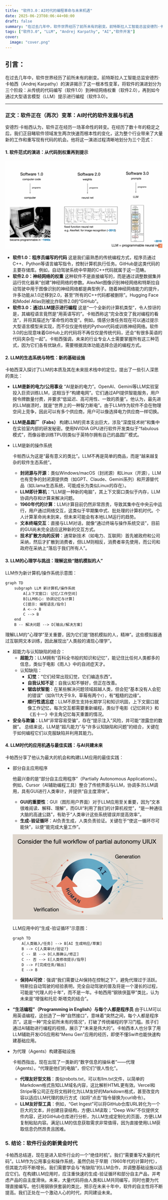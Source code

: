 ```yaml
---
title: "软件3.0：AI时代的编程革命与未来机遇"
date: 2025-06-23T08:06:44+08:00
draft: false
summary: "在过去几年中，软件世界经历了前所未有的剧变。前特斯拉人工智能总监安德烈·卡帕西（Andrej Karpathy）的演讲揭示了这一根本性变革"
tags: ["软件3.0", "LLM", "Andrej Karpathy", "AI","软件开发"]
cover:
  image: "cover.png"
---
```


## 引言：

在过去几年中，软件世界经历了前所未有的剧变。前特斯拉人工智能总监安德烈·卡帕西（Andrej Karpathy）的演讲揭示了这一根本性变革，将软件的演进划分为三个阶段：从传统的代码编写（软件1.0）到神经网络权重（软件2.0），再到如今通过大型语言模型（LLM）提示进行编程（软件3.0）。

------

### **正文：软件正在（再次）变革：AI时代的软件发展与机遇**

安德烈·卡帕西认为，软件正在经历一场革命性的转变。在经历了数十年的稳定之后，我们正目睹软件领域发生两次快速而根本性的变化，这为整个行业带来了大量新的工作和重写现有代码的机会。他将这一演进过程清晰地划分为三个范式：

#### **1. 软件范式的演进：从代码到权重再到提示**

![image-20250623081332510](./assets/image-20250623081332510.png)

- **软件1.0：程序员编写的代码** 这是我们最熟悉的传统编程方式，程序员通过C++、Python等语言编写指令，控制计算机执行任务。GitHub是这类代码的主要存储库。例如，自动驾驶系统中早期的C++代码就属于这一范畴。
- **软件2.0：神经网络的权重** 这种软件不是直接编写的，而是通过调整数据集并运行优化器来“创建”神经网络的参数。AlexNet图像识别神经网络和特斯拉自动驾驶中用于图像识别的神经网络都是典型例子。随着神经网络能力的提升，许多功能从1.0迁移到2.0，甚至“所有的C++代码都被删除”。Hugging Face和Model Atlas则被比作软件2.0的“GitHub”。
- **软件3.0：通过LLM提示进行编程** 这是“一个全新的计算机类型”，令人惊讶的是，其编程语言竟然是“用英语写的”。卡帕西称这“完全改变了我对编程的看法”，并将其描述为“革命性的改变”。例如，情感分类任务现在可以通过提示大型语言模型来实现，而不仅仅是传统的Python代码或训练神经网络。软件3.0的出现意味着GitHub上的代码将不再仅仅是传统代码，还会“有很多英语的代码夹杂在一起”。卡帕西强调，未来的行业专业人士需要掌握所有这三种范式，因为它们各有优缺点，需要根据具体功能选择合适的编程方式。

#### **2. LLM的生态系统与特性：新的基础设施**

卡帕西深入探讨了LLM的本质及其在未来技术栈中的定位，提出了一些引人深思的类比：

- **LLM是新的电力/公用事业** “AI是新的电力”。OpenAI、Gemini等LLM实验室投入巨资训练LLM，这相当于“构建电网”。它们通过API提供智能服务，用户按令牌数量付费，并要求“低延迟、高可用性、一致的质量”。他认为，最先进的LLM崩溃时，就是“世界上的一种智力断电”。由于LLM作为软件不会在物理空间上竞争，因此可以有多个供应商，用户可以像选择电力供应商一样切换。

- **LLM是晶圆厂（Fabs）** 构建LLM的资本支出巨大，涉及“深度技术树”和集中在实验室内部的研发秘密。使用NVIDIA GPU进行软件开发类似于“fabulous模式”，而像谷歌训练TPU则类似于英特尔拥有自己的晶圆厂模式。

- LLM是新的操作系统

  卡帕西认为这是“最有意义的类比”。LLM不再是简单的商品，而是“越来越复杂的软件生态系统”。

  - **封闭源与开源**：类似Windows/macOS（封闭源）和Linux（开源），LLM也有竞争的封闭源提供商（如GPT、Claude、Gemini系列）和开源替代品（如Llama生态系统，可能成长为类似Linux的存在）。
  - **LLM即计算机**：“LLM是一种新的电脑”，其上下文窗口类似于内存，LLM协调内存和计算来解决问题。
  - **1960年代的计算**：LLM计算目前仍然非常昂贵，导致其集中在中央云中运行，用户通过网络交互，这类似于早期集中式、批处理的计算机时代。个人计算革命尚未到来，但未来可能会有本地LLM运行的趋势。
  - **文本终端交互**：直接与LLM对话，就像“通过终端与操作系统交谈”，目前的GUI尚未完全适应这种新的交互方式。
  - **技术扩散方向的反转**：通常新技术（如电力、互联网）首先被政府和公司采纳，然后才扩散到消费者，但LLM则相反，消费者率先使用，而公司和政府在采纳上“落后于我们所有人”。

#### **3. LLM的心理学与挑战：理解这些“随机模拟的人”**

LLM作为新计算机/操作系统示意图：

```mermaid
graph TD
    subgraph LLM 新计算机/操作系统
        A[上下文窗口: 记忆/工作空间]
        B[LLM核心: 协调记忆与计算]
        C[提示: 编程语言/指令]
        A <--> B
        C --> B
    end
    B -- 解决问题 --> D[输出/解决方案]
```

理解LLM的“心理学”至关重要，因为它们是“随机模拟的人，精神”。这些模拟器通过互联网文本训练，因此展现出“人类般的涌现心理学”。

- 超能力与认知缺陷的结合：
  - **超能力**：LLM拥有“百科全书般的知识和记忆”，能记住比任何人类都多的信息，类似于电影《雨人》中的自闭症天才。
  - 认知缺陷：
    - **幻觉**：“它们经常出现幻觉，它们编造东西”。
    - **自我认知不足**：自我认知不够好，但正在改善。
    - **锯齿状智能**：在某些解决问题领域超越人类，但会犯“基本没有人会犯的错误”（如9/11大于9.9，草莓有两个r），有“粗糙的边缘”。
    - **顺行性遗忘症**：LLM不原生支持长期学习和知识巩固，上下文窗口就像工作记忆，每次交互都需要重新编程，类似于电影《记忆碎片》和《五十一》中主角记忆每天重置的情况。
- **安全与欺骗**：LLM“非常容易受骗”，存在“提示注入”风险，并可能“泄露您的数据”。 总结来说，LLM是“超凡能力”与“许多认知缺陷和问题”的结合，关键在于如何编程它们以克服缺陷并利用其能力。

#### **4. LLM时代的应用机遇与最佳实践：与AI共建未来**

卡帕西分享了他认为最大的机会和构建LLM应用的最佳实践：

- 部分自主应用程序

  他最兴奋的是“部分自主应用程序”（Partially Autonomous Applications）。例如，Cursor（AI辅助编程工具）整合了传统界面与LLM，协调多次LLM调用，具有GUI进行人类审计，并提供“自主度滑块”。

  - **GUI的重要性**：GUI（图形用户界面）对于LLM应用至关重要，因为“文本很难阅读、解释、理解”，而GUI“利用了我们的计算机视觉”，“是一种通往大脑的高速公路”，有助于“人类审计这些系统错误并提高效率”。
  - **生成-验证循环**：AI负责生成，人类负责验证。关键在于“使这一循环尽可能快”，以便“能完成大量工作”。

  ![image-20250623081423158](./assets/image-20250623081423158.png)

  LLM应用中的“生成-验证循环”示意图：

  ```mermaid
  graph TD
      A[人类输入/任务] --> B[AI 生成响应/草案]
      B --> C{人类审计/验证?}
      C -- 是 --> D[人类确认/修正]
      C -- 否 --> E[人类修改提示/指导]
      D --> F[完成任务/输出]
      E --> B
  ```

  - **保持AI可控**：强调“我们需要让AI保持在控制之下”，避免代理过于活跃。特斯拉自动驾驶的经验表明，完全自动驾驶的普及将是一个漫长的过程，可能是“代理人的十年”，而不是一年。卡帕西用“钢铁侠盔甲”类比，认为未来是“增强和托尼·斯塔克的结合”。

- **“生活编程”（Programming in English）与每个人都是程序员** 由于LLM可以用英语编程，这创造了一种“自然接口”，意味着“突然之间，每个人都是程序员”。这是一种“完全前所未有的情况”，打破了传统编程的学习门槛。孩子们通过AI辅助进行编程的视频，展示了“未来是伟大的”。卡帕西本人也分享了用LLM辅助开发iOS应用和“Menu Gen”应用的经历，即使不懂Swift也能快速构建基础应用。

- 为代理（Agents）构建基础设施

  卡帕西指出，现在出现了一类新的“数字信息的操纵者”——代理（Agents）。“代理是他们的电脑”，但它们“很人性化”。

  - **代理友好型文档**：类似robots.txt，可以有llm.txt文件，以简单的Markdown格式告知LLM域名内容，这比解析HTML更有效。Vercel和Stripe等公司正在将文档转化为LLM友好的Markdown格式，甚至改变内容以适应LLM代理的执行方式（如将“点击”指令替换为curl命令）。
  - **LLM友好型工具**：例如，“Get Ingest”可以将GitHub仓库URL转化为一个巨大的文本，并创建目录结构，方便LLM读取；“Deep Wiki”不仅提供文件内容，还对GitHub仓库进行分析，为LLM生成定制化的页面，方便LLM复制粘贴内容。满足LLM的信息获取需求非常值得，因为直接使用LLM获取信息仍然昂贵且困难。

### **5. 结论：软件行业的新黄金时代**

卡帕西总结道，现在是进入软件行业的一个“绝佳时机”。我们“需要重写大量的代码”。LLM作为公用事业和操作系统，虽然仍处于早期（1960年代的计算时代），但其能力将不断增长。我们需要学会与“有缺陷”的LLM合作，并调整基础设施以适应它们。在构建LLM应用时，应注重快速的生成-验证循环和部分自主产品，并考虑产品的自主度滑块。未来，大量代码将由人类和LLM共同编写，同时也要为代理直接编写。他引用钢铁侠套装的类比，预示在未来十年中，软件的自主性将不断提高。我们正处在一个激动人心的时代，共同建设未来。
